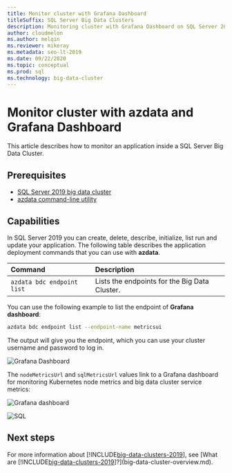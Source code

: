 ```yaml
---
title: Monitor cluster with Grafana Dashboard
titleSuffix: SQL Server Big Data Clusters
description: Monitoring cluster with Grafana Dashboard on SQL Server 2019 big data cluster.
author: cloudmelon
ms.author: melqin
ms.reviewer: mikeray
ms.metadata: seo-lt-2019
ms.date: 09/22/2020
ms.topic: conceptual
ms.prod: sql
ms.technology: big-data-cluster
---
```


# Monitor cluster with azdata and Grafana Dashboard

This article describes how to monitor an application inside a SQL Server Big Data Cluster.

## Prerequisites

- [SQL Server 2019 big data cluster](deployment-guidance.md)
- [azdata command-line utility](../azdata/install/deploy-install-azdata.md)

## Capabilities

In SQL Server 2019 you can create, delete, describe, initialize, list run and update your application. The following table describes the application deployment commands that you can use with **azdata**.

|Command |Description |
|:---|:---|
|`azdata bdc endpoint list` | Lists the endpoints for the Big Data Cluster. |


You can use the following example to list the endpoint of **Grafana dashboard**:

```bash
azdata bdc endpoint list --endpoint-name metricsui 
```

The output will give you the endpoint, which you can use your cluster username and password to log in. 

![Grafana Dashboard](media/big-data-cluster-monitor-apps/grafana-dashboard-endpoint.png)

The `nodeMetricsUrl` and `sqlMetricsUrl` values link to a Grafana dashboard for monitoring Kubernetes node metrics and big data cluster service metrics:

![Grafana dashboard](./media/view-cluster-status/grafana-dashboard.png)

![SQL](./media/view-cluster-status/grafana-sql-status.png)



## Next steps

For more information about [!INCLUDE[big-data-clusters-2019](../includes/ssbigdataclusters-ss-nover.md)], see [What are [!INCLUDE[big-data-clusters-2019](../includes/ssbigdataclusters-ver15.md)]?](big-data-cluster-overview.md).
